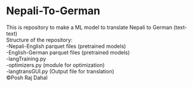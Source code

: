 # Nepali-To-German
This is repository to make a ML model to translate Nepali to German (text-text) <br>
Structure of the repository: <br>
-Nepali-English parquet files (pretrained models) <br>
-English-German parquet files (pretrained models) <br>
-langTraining.py <br>
-optimizers.py (module for optimization) <br>
-langtransGUI.py (Output file for translation) <br> 
©Posh Raj Dahal

